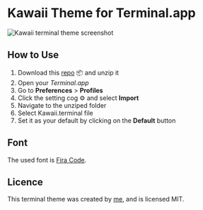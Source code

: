 # Kawaii Theme for Terminal.app
![Kawaii terminal theme screenshot][screenshot]

## How to Use
1. Download this [repo][download] 📦 and unzip it
1. Open your _Terminal.app_
1. Go to __Preferences__ > __Profiles__
1. Click the setting cog ⚙️ and select __Import__
1. Navigate to the unziped folder
1. Select Kawaii.terminal file
1. Set it as your default by clicking on the __Default__ button

## Font
The used font is [Fira Code][font].

## Licence
This terminal theme was created by [me][github-profile], and is licensed MIT.

[github-profile]:https://github.com/liborg
[font]:https://github.com/tonsky/FiraCode
[screenshot]: http://liborgabrhel.cz/github/screenshots/kawaii-terminal/screenshot.png
[download]:https://github.com/liborg/kawaii-terminal/archive/master.zip
